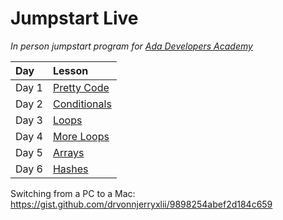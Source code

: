 # Jumpstart Live
_In person jumpstart program for [Ada Developers Academy](http://adadevelopersacademy.org/)_

| Day | Lesson | 
| :--- | :--- |
| Day 1 | [Pretty Code](lessons/pretty-code.md) |
| Day 2 | [Conditionals](lessons/conditionals.md) |
| Day 3 | [Loops](lessons/loops.md) |
| Day 4 | [More Loops](lessons/more-loops.md) |
| Day 5 | [Arrays](lessons/arrays.md) |
| Day 6 | [Hashes](lessons/hashes.md) |

Switching from a PC to a Mac:
https://gist.github.com/drvonnjerryxlii/9898254abef2d184c659
